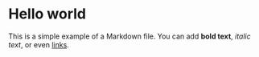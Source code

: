 # Hello world

This is a simple example of a Markdown file. You can add **bold text**, _italic
text_, or even [links](https://www.example.com).
